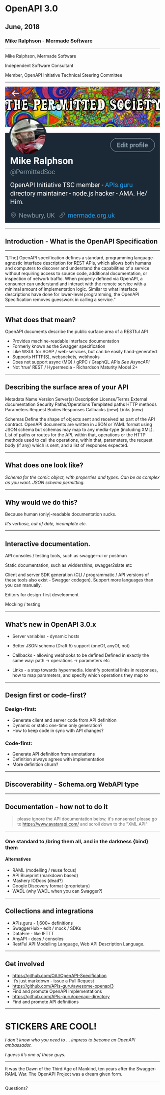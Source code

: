 # OpenAPI 3.0

## June, 2018

### Mike Ralphson - Mermade Software

---

Mike Ralphson, Mermade Software

Independent Software Consultant

Member, OpenAPI Initiative Technical Steering Committee

---

![Twitter Bio](images/twitter-bio.jpg)

---

## Introduction - What is the OpenAPI Specification

---

“[The] OpenAPI specification defines a standard, programming language-agnostic interface description for REST APIs, which allows both humans and computers to discover and understand the capabilities of a service without requiring access to source code, additional documentation, or inspection of network traffic. When properly defined via OpenAPI, a consumer can understand and interact with the remote service with a minimal amount of implementation logic. Similar to what interface descriptions have done for lower-level programming, the OpenAPI Specification removes guesswork in calling a service.”

---

## What does that mean?

OpenAPI documents describe the public surface area of a RESTful API

* Provides machine-readable interface documentation
* Formerly known as the Swagger specification
* Like WSDL for SOAP / web-services, but can be easily hand-generated
* Supports HTTP(S), websockets, webhooks
* Does not support async (MQ)  / gRPC / GraphQL APIs *See AsyncAPI*
* Not ‘true’ REST / Hypermedia - Richardson Maturity Model 2+

---

## Describing the surface area of your API

Metadata
Name
Version
Server(s)
Description
License/Terms
External documentation
Security
Paths/Operations
Templated paths
HTTP methods
Parameters
Request Bodies
Responses
Callbacks (new)
Links (new)

Schemas
Define the shape of objects sent and received as part of the API contract.
OpenAPI documents are written in JSON or YAML format using JSON schema but schemas may map to any media-type (including XML).
List of paths or routes for the API, within that, operations or the HTTP methods used to call the operations, within that, parameters, the request body (if any) which is sent, and a list of responses expected.

---

## What does one look like?

*Schema for the comic object, with properties and types. Can be as complex as you want. JSON schema permitting.*

---

## Why would we do this?

Because human (only)-readable documentation sucks.

*It’s verbose, out of date, incomplete etc.*

---

## Interactive documentation.

API consoles / testing tools, such as swagger-ui or postman

Static documentation, such as widdershins, swagger2slate etc

Client and server SDK generation (CLI / programmatic / API versions of these tools also exist - Swagger codegen). Support more languages than you can manually.

Editors for design-first development

Mocking / testing

---

## What’s new in OpenAPI 3.0.x

* Server variables - dynamic hosts

* Better JSON schema (Draft 5) support (oneOf, anyOf, not)

* Callbacks - allowing webhooks to be defined
Defined in exactly the same way: path -> operations -> parameters etc

* Links - a step towards hypermedia. Identify potential links in responses, how to map parameters, and specify which operations they map to

---

## Design first or code-first?

### Design-first:

* Generate client and server code from API definition
* Dynamic or static one-time only generation?
* How to keep code in sync with API changes?

### Code-first:

* Generate API definition from annotations
* Definition always agrees with implementation
* More definition churn?

---

## Discoverability - Schema.org WebAPI type

---

## Documentation - how not to do it

> please ignore the API documentation below, it's nonsense! please go to https://www.avatarapi.com/ and scroll down to the "XML API"

---

### One standard to /bring them all, and in the darkness {bind} them

#### Alternatives

* RAML (modelling / reuse focus)
* API Blueprint (markdown based)
* Mashery IODocs (dead?)
* Google Discovery format (proprietary)
* WADL (why WADL when you can Swagger?)

---

## Collections and integrations

* APIs.guru - 1,600+ definitions 
* SwaggerHub - edit / mock / SDKs
* DataFire - like IFTTT
* AnyAPI - docs / consoles
* RestFul API Modelling Language, Web API Description Language.

---

## Get involved

* https://github.com/OAI/OpenAPI-Specification
* It’s just markdown - issue a Pull Request
* https://github.com/APIs-guru/awesome-openapi3
* Find and promote OpenAPI implementations
* https://github.com/APIs-guru/openapi-directory 
* Find and promote API definitions

---

# STICKERS ARE COOL!

*I don’t know who you need to … impress to become an OpenAPI ambassador.*

*I guess it’s one of these guys.*

---

It was the Dawn of the Third Age of Mankind, ten years after the Swagger-RAML War. The OpenAPI Project was a dream given form.

---

Questions?

